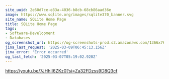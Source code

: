 ```yaml
---
site_uuid: 2e60d7ce-e83a-4036-b8cb-68cb86aad36e
image: https://www.sqlite.org/images/sqlite370_banner.svg
site_name: SQLite Home Page
title: SQLite Home Page
tags:
- Software-Development
- Databases
og_screenshot_url: https://og-screenshots-prod.s3.amazonaws.com/1366x768/80/false/62671a25f564977d59e9287c15ab4fc12257bc3d20f698851481cab0d3a617d5.jpeg
jina_last_request: '2025-03-09T06:45:13.156Z'
jina_error: 'Error occurred'
og_last_fetch: '2025-03-07T05:19:02.920Z'
---
```

https://youtu.be/7JHhII6ZKz0?si=Za32FDzss9D8Q3cf
